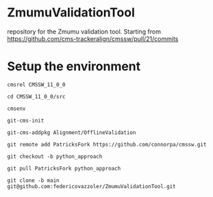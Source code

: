 # ZmumuValidationTool
repository for the Zmumu validation tool. Starting from https://github.com/cms-trackeralign/cmssw/pull/21/commits

# Setup the environment
`cmsrel CMSSW_11_0_0`

`cd CMSSW_11_0_0/src`

`cmsenv`

`git-cms-init`

`git-cms-addpkg Alignment/OfflineValidation`

`git remote add PatricksFork https://github.com/connorpa/cmssw.git`

`git checkout -b python_approach`

`git pull PatricksFork python_approach`

`git clone -b main git@github.com:federicovazzoler/ZmumuValidationTool.git`

